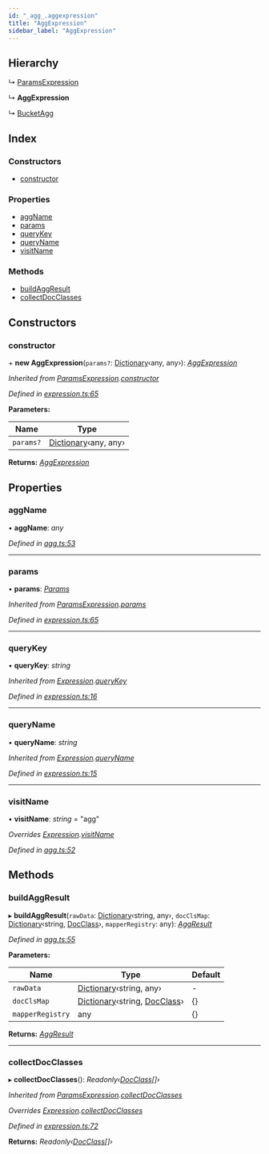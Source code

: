 ```yaml
---
id: "_agg_.aggexpression"
title: "AggExpression"
sidebar_label: "AggExpression"
---
```


## Hierarchy

  ↳ [ParamsExpression](_expression_.paramsexpression.md)

  ↳ **AggExpression**

  ↳ [BucketAgg](_agg_.bucketagg.md)

## Index

### Constructors

* [constructor](_agg_.aggexpression.md#constructor)

### Properties

* [aggName](_agg_.aggexpression.md#aggname)
* [params](_agg_.aggexpression.md#params)
* [queryKey](_agg_.aggexpression.md#querykey)
* [queryName](_agg_.aggexpression.md#queryname)
* [visitName](_agg_.aggexpression.md#visitname)

### Methods

* [buildAggResult](_agg_.aggexpression.md#buildaggresult)
* [collectDocClasses](_agg_.aggexpression.md#collectdocclasses)

## Constructors

###  constructor

\+ **new AggExpression**(`params?`: [Dictionary](../modules/_types_.md#dictionary)‹any, any›): *[AggExpression](_agg_.aggexpression.md)*

*Inherited from [ParamsExpression](_expression_.paramsexpression.md).[constructor](_expression_.paramsexpression.md#constructor)*

*Defined in [expression.ts:65](https://github.com/kindritskyiMax/elasticmagic-js/blob/c9215ce/src/expression.ts#L65)*

**Parameters:**

Name | Type |
------ | ------ |
`params?` | [Dictionary](../modules/_types_.md#dictionary)‹any, any› |

**Returns:** *[AggExpression](_agg_.aggexpression.md)*

## Properties

###  aggName

• **aggName**: *any*

*Defined in [agg.ts:53](https://github.com/kindritskyiMax/elasticmagic-js/blob/c9215ce/src/agg.ts#L53)*

___

###  params

• **params**: *[Params](_expression_.params.md)*

*Inherited from [ParamsExpression](_expression_.paramsexpression.md).[params](_expression_.paramsexpression.md#params)*

*Defined in [expression.ts:65](https://github.com/kindritskyiMax/elasticmagic-js/blob/c9215ce/src/expression.ts#L65)*

___

###  queryKey

• **queryKey**: *string*

*Inherited from [Expression](_expression_.expression.md).[queryKey](_expression_.expression.md#querykey)*

*Defined in [expression.ts:16](https://github.com/kindritskyiMax/elasticmagic-js/blob/c9215ce/src/expression.ts#L16)*

___

###  queryName

• **queryName**: *string*

*Inherited from [Expression](_expression_.expression.md).[queryName](_expression_.expression.md#queryname)*

*Defined in [expression.ts:15](https://github.com/kindritskyiMax/elasticmagic-js/blob/c9215ce/src/expression.ts#L15)*

___

###  visitName

• **visitName**: *string* = "agg"

*Overrides [Expression](_expression_.expression.md).[visitName](_expression_.expression.md#visitname)*

*Defined in [agg.ts:52](https://github.com/kindritskyiMax/elasticmagic-js/blob/c9215ce/src/agg.ts#L52)*

## Methods

###  buildAggResult

▸ **buildAggResult**(`rawData`: [Dictionary](../modules/_types_.md#dictionary)‹string, any›, `docClsMap`: [Dictionary](../modules/_types_.md#dictionary)‹string, [DocClass](../modules/_document_.md#docclass)›, `mapperRegistry`: any): *[AggResult](_agg_.aggresult.md)*

*Defined in [agg.ts:55](https://github.com/kindritskyiMax/elasticmagic-js/blob/c9215ce/src/agg.ts#L55)*

**Parameters:**

Name | Type | Default |
------ | ------ | ------ |
`rawData` | [Dictionary](../modules/_types_.md#dictionary)‹string, any› | - |
`docClsMap` | [Dictionary](../modules/_types_.md#dictionary)‹string, [DocClass](../modules/_document_.md#docclass)› |  {} |
`mapperRegistry` | any |  {} |

**Returns:** *[AggResult](_agg_.aggresult.md)*

___

###  collectDocClasses

▸ **collectDocClasses**(): *Readonly‹[DocClass](../modules/_document_.md#docclass)[]›*

*Inherited from [ParamsExpression](_expression_.paramsexpression.md).[collectDocClasses](_expression_.paramsexpression.md#collectdocclasses)*

*Overrides [Expression](_expression_.expression.md).[collectDocClasses](_expression_.expression.md#collectdocclasses)*

*Defined in [expression.ts:72](https://github.com/kindritskyiMax/elasticmagic-js/blob/c9215ce/src/expression.ts#L72)*

**Returns:** *Readonly‹[DocClass](../modules/_document_.md#docclass)[]›*
